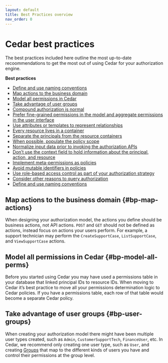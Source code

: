```yaml
---
layout: default
title: Best Practices overview
nav_order: 0
---
```


# Cedar best practices

The best practices included here outline the most up-to-date recoommendations to get the most out of using Cedar for your authorization engine.

**Best practices**

* [Define and use naming conventions](../bestpractices/bp-naming-conventions.html)
* [Map actions to the business domain](#bp-map-actions)
* [Model all permissions in Cedar](#bp-model-all-perms)
* [Take advantage of user groups](#bp-user-groups)
* [Compound authorization is normal](../bestpractices/bp-compound-auth.html)
* [Prefer fine-grained permissions in the model and aggregate permissions in the user interface ](../bestpractices/bp-fine-grained-permissions.html)
* [Use attributes or templates to represent relationships ](../bestpractices/bp-relationship-representation.html)
* [Every resource lives in a container ](../bestpractices/bp-resources-containers.html)
* [Separate the principals from the resource containers ](../bestpractices/bp-separate-principals.html)
* [When possible, populate the policy scope ](../bestpractices/bp-populate-policy-scope.html)
* [Normalize input data prior to invoking the authorization APIs](../bestpractices/bp-normalize-data-input.html)
* [Don’t use the context field to hold information about the principal, action, and resource ](../bestpractices/bp-using-the-context.html)
* [Implement meta-permissions as policies](../bestpractices/bp-meta-permissions.html)
* [Avoid mutable identifiers in policies ](../bestpractices/bp-mutable-identifiers.html)
* [Use role-based access control as part of your authorization strategy](../bestpractices/bp-implementing-roles.html)
* [Consider other reasons to query authorization ](../bestpractices/bp-other-considerations.html)
* [Define and use naming conventions](../bestpractices/bp-naming-conventions.html)

## Map actions to the business domain {#bp-map-actions}

When designing your authorization model, the actions you define should be business actions, not API actions. `POST` and `GET` should not be defined as actions, instead focus on actions your users perform. For example, a support technician may perform the `CreateSupportCase`, `ListSupportCase`, and `ViewSupportCase` actions.

## Model all permissions in Cedar {#bp-model-all-perms}

Before you started using Cedar you may have used a permissions table in your database that linked principal IDs to resource IDs. When moving to Cedar it’s best practice to move all your permissions determination logic to Cedar policies. If you have a permissions table, each row of that table would become a separate Cedar policy.

## Take advantage of user groups {#bp-user-groups}

When creating your authorization model there might have been multiple user types created, such as `Admin`, `CustomerSupportTech`, `FinanceUser`, etc. In Cedar, we recommend only creating one user type, such as `User`, and creating [Groups](../overview/terminology.html#term-group) that map to the different kinds of users you have and control their permissions at the group level.
